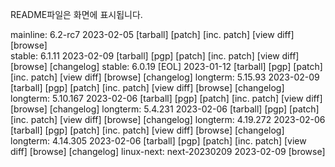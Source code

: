 README파일은 화면에 표시됩니다.


mainline:	6.2-rc7	2023-02-05	[tarball]		[patch]	[inc. patch]	[view diff]	[browse]	
stable:	6.1.11	2023-02-09	[tarball]	[pgp]	[patch]	[inc. patch]	[view diff]	[browse]	[changelog]
stable:	6.0.19 [EOL]	2023-01-12	[tarball]	[pgp]	[patch]	[inc. patch]	[view diff]	[browse]	[changelog]
longterm:	5.15.93	2023-02-09	[tarball]	[pgp]	[patch]	[inc. patch]	[view diff]	[browse]	[changelog]
longterm:	5.10.167	2023-02-06	[tarball]	[pgp]	[patch]	[inc. patch]	[view diff]	[browse]	[changelog]
longterm:	5.4.231	2023-02-06	[tarball]	[pgp]	[patch]	[inc. patch]	[view diff]	[browse]	[changelog]
longterm:	4.19.272	2023-02-06	[tarball]	[pgp]	[patch]	[inc. patch]	[view diff]	[browse]	[changelog]
longterm:	4.14.305	2023-02-06	[tarball]	[pgp]	[patch]	[inc. patch]	[view diff]	[browse]	[changelog]
linux-next:	next-20230209	2023-02-09						[browse]	

